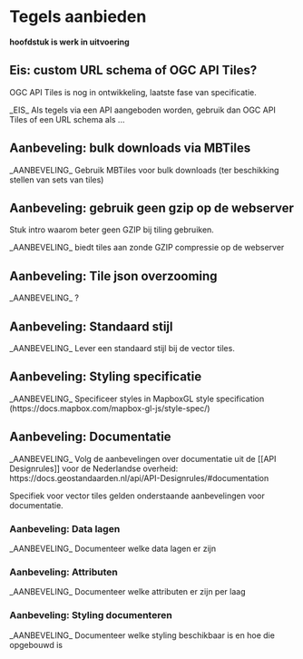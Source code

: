 # Tegels aanbieden
**hoofdstuk is werk in uitvoering**

## Eis: custom URL schema of OGC API Tiles?
OGC API Tiles is nog in ontwikkeling, laatste fase van specificatie.

<div class="advisement">
_EIS_ Als tegels via een API aangeboden worden, gebruik dan OGC API Tiles of een URL schema als ...
</div>

## Aanbeveling: bulk downloads via MBTiles
<div class="informative">
_AANBEVELING_ Gebruik MBTiles voor bulk downloads (ter beschikking stellen van sets van tiles)
</div>

## Aanbeveling: gebruik geen gzip op de webserver
Stuk intro waarom beter geen GZIP bij tiling gebruiken.

<div class="informative">
_AANBEVELING_ biedt tiles aan zonde GZIP compressie op de webserver
</div>

## Aanbeveling: Tile json overzooming
<div class="informative">
_AANBEVELING_ ?
</div>

## Aanbeveling: Standaard stijl

<div class="informative">
_AANBEVELING_ Lever een standaard stijl bij de vector tiles.
</div>

## Aanbeveling: Styling specificatie

<div class="informative">
_AANBEVELING_ Specificeer styles in MapboxGL style specification (https://docs.mapbox.com/mapbox-gl-js/style-spec/)
</div>


## Aanbeveling: Documentatie
<div class="informative">
_AANBEVELING_ Volg de aanbevelingen over documentatie uit de [[API Designrules]] voor de Nederlandse overheid: https://docs.geostandaarden.nl/api/API-Designrules/#documentation
</div>

Specifiek voor vector tiles gelden onderstaande aanbevelingen voor documentatie.

### Aanbeveling: Data lagen
<div class="informative">
_AANBEVELING_ Documenteer welke data lagen er zijn
</div>

### Aanbeveling: Attributen
<div class="informative">
_AANBEVELING_ Documenteer welke attributen er zijn per laag
</div>

### Aanbeveling: Styling documenteren
<div class="informative">
_AANBEVELING_ Documenteer welke styling beschikbaar is en hoe die opgebouwd is
</div>
